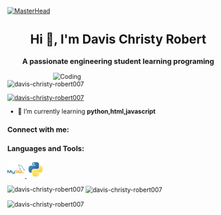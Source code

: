 [![MasterHead](https://media2.giphy.com/headers/GitHub/w8ZJLtJbmuph.gif)](https://avatars.githubusercontent.com/u/183818472?v=4)
<h1 align="center">Hi 👋, I'm Davis Christy Robert</h1>
<h3 align="center">A passionate engineering student learning programing</h3>
<img align="right" alt="Coding" width="400" src="https://user-images.githubusercontent.com/74038190/225813708-98b745f2-7d22-48cf-9150-083f1b00d6c9.gif">
<p align="left"> <img src="https://komarev.com/ghpvc/?username=davis-christy-robert007&label=Profile%20views&color=0e75b6&style=flat" alt="davis-christy-robert007" /> </p>

<p align="left"> <a href="https://github.com/ryo-ma/github-profile-trophy"><img src="https://github-profile-trophy.vercel.app/?username=davis-christy-robert007" alt="davis-christy-robert007" /></a> </p>

- 🌱 I’m currently learning **python,html,javascript**

<h3 align="left">Connect with me:</h3>
<p align="left">
</p>

<h3 align="left">Languages and Tools:</h3>
<p align="left"> <a href="https://www.mysql.com/" target="_blank" rel="noreferrer"> <img src="https://raw.githubusercontent.com/devicons/devicon/master/icons/mysql/mysql-original-wordmark.svg" alt="mysql" width="40" height="40"/> </a> <a href="https://www.python.org" target="_blank" rel="noreferrer"> <img src="https://raw.githubusercontent.com/devicons/devicon/master/icons/python/python-original.svg" alt="python" width="40" height="40"/> </a> </p>

<p><img align="left" src="https://github-readme-stats.vercel.app/api/top-langs?username=davis-christy-robert007&show_icons=true&locale=en&layout=compact" alt="davis-christy-robert007" /></p>

<p>&nbsp;<img align="center" src="https://github-readme-stats.vercel.app/api?username=davis-christy-robert007&show_icons=true&locale=en" alt="davis-christy-robert007" /></p>

<p><img align="center" src="https://github-readme-streak-stats.herokuapp.com/?user=davis-christy-robert007&" alt="davis-christy-robert007" /></p>
